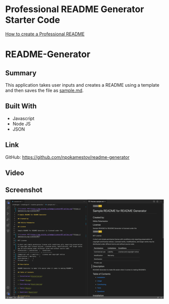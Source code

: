 # Professional README Generator Starter Code

[How to create a Professional README](./readme-guide.md)

# README-Generator

## Summary

This application takes user inputs and creates a README using a template and then saves the file as [sample.md](./sample.md).

## Built With
* Javascript
* Node JS
* JSON

## Link

GitHub: https://github.com/npokamestov/readme-generator

## Video


## Screenshot

![screenshot of application in VS Code](./assets/images/screenshot.png)